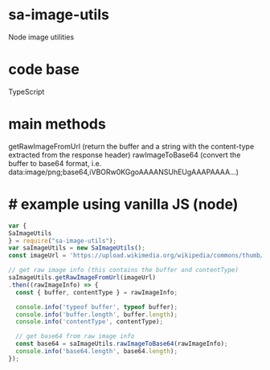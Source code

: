 # sa-image-utils
Node image utilities

# code base
TypeScript

# main methods
getRawImageFromUrl (return the buffer and a string with the content-type extracted from the response header)
rawImageToBase64 (convert the buffer to base64 format, i.e. data:image/png;base64,iVBORw0KGgoAAAANSUhEUgAAAPAAAA...)

# # example using vanilla JS (node)
```javascript
var {
SaImageUtils 
} = require("sa-image-utils");
var saImageUtils = new SaImageUtils();
const imageUrl = 'https://upload.wikimedia.org/wikipedia/commons/thumb/6/6a/JavaScript-logo.png/240px-JavaScript-logo.png';

// get raw image info (this contains the buffer and contentType)
saImageUtils.getRawImageFromUrl(imageUrl)
.then((rawImageInfo) => {
  const { buffer, contentType } = rawImageInfo;

  console.info('typeof buffer', typeof buffer);
  console.info('buffer.length', buffer.length);
  console.info('contentType', contentType);

  // get base64 from raw image info
  const base64 = saImageUtils.rawImageToBase64(rawImageInfo);
  console.info('base64.length', base64.length);
});
```
